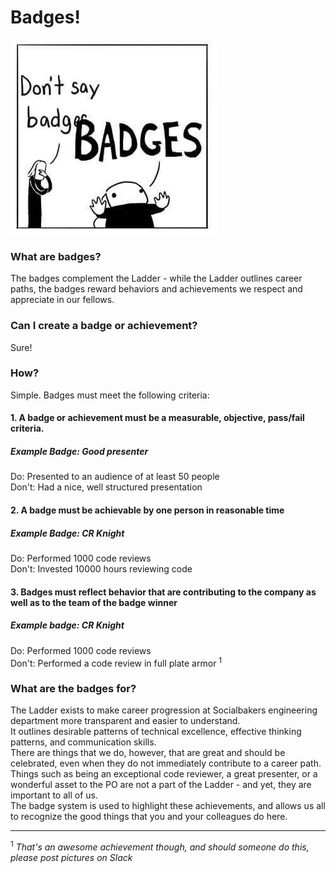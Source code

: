 # Badges!

![alt text](Images/Badges.jpg "Badges!")


### What are badges?
The badges complement the Ladder - while the Ladder outlines career paths, the badges reward behaviors and achievements we respect and appreciate in our fellows.

### Can I create a badge or achievement?
Sure!
### How?
Simple. Badges must meet the following criteria:
#### 1. A badge or achievement must be a measurable, objective, pass/fail criteria.
##### Example Badge: **Good presenter**
Do: Presented to an audience of at least 50 people  
Don't: Had a nice, well structured presentation

#### 2. A badge must be achievable by one person in reasonable time
##### Example Badge: **CR Knight**
Do: Performed 1000 code reviews  
Don't: Invested 10000 hours reviewing code

#### 3. Badges must reflect behavior that are contributing to the company as well as to the team of the badge winner
##### Example badge: **CR Knight**
Do: Performed 1000 code reviews  
Don't: Performed a code review in full plate armor <sup>1</sup>

### What are the badges for?
The Ladder exists to make career progression at Socialbakers engineering department more transparent and easier to understand.  
It outlines desirable patterns of technical excellence, effective thinking patterns, and communication skills.  
There are things that we do, however, that are great and should be celebrated, even when they do not immediately contribute to a career path. Things such as being an exceptional code reviewer, a great presenter, or a wonderful asset to the PO are not a part of the Ladder - and yet, they are important to all of us.  
The badge system is used to highlight these achievements, and allows us all to recognize the good things that you and your colleagues do here.


____

<sup>1</sup> *That's an awesome achievement though, and should someone do this, please post pictures on Slack*
